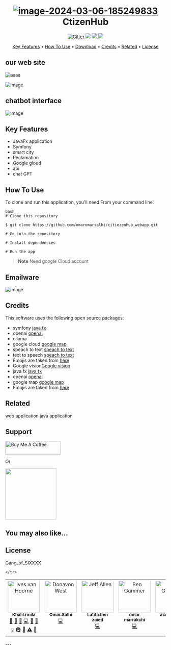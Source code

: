 
<h1 align="center">
  <br>
  <a href='https://postimg.cc/rz46fVNJ' target='_blank'><img src='https://i.postimg.cc/rz46fVNJ/image-2024-03-06-185249833.png' border='0' alt='image-2024-03-06-185249833'/></a>
  <br>
  CtizenHub
  <br>
</h1>

<p align="center">
  <a href="https://badge.fury.io/js/electron-markdownify">
    <img src="https://badge.fury.io/js/electron-markdownify.svg"
         alt="Gitter">
  </a>
  <a href="https://gitter.im/amitmerchant1990/electron-markdownify"><img src="https://badges.gitter.im/amitmerchant1990/electron-markdownify.svg"></a>
  <a href="https://saythanks.io/to/bullredeyes@gmail.com">
      <img src="https://img.shields.io/badge/SayThanks.io-%E2%98%BC-1EAEDB.svg">
  </a>
  <a href="https://www.paypal.me/AmitMerchant">
    <img src="https://img.shields.io/badge/$-donate-ff69b4.svg?maxAge=2592000&amp;style=flat">
  </a>
</p>

<p align="center">
  <a href="#key-features">Key Features</a> •
  <a href="#how-to-use">How To Use</a> •
  <a href="#download">Download</a> •
  <a href="#credits">Credits</a> •
  <a href="#related">Related</a> •
  <a href="#license">License</a>
</p>

## our web site 
![aaaa](https://github.com/omaromarsalhi/citiezenHub_webapp/assets/100521806/32b0114c-8657-43d1-b031-f8d3281e42e5)


![image](https://github.com/omaromarsalhi/citiezenHub_webapp/assets/100521806/e9ec0193-d2d9-447a-b182-6617f7cae893)


 ## chatbot interface 

![image](https://github.com/omaromarsalhi/citiezenHub_webapp/assets/100521806/e16014b2-0382-4a21-b856-54835d2fa5ee)


## Key Features
*  JavaFx application
*  Symfony
*  smart city
*  Reclamation
*  Google gloud
*  api
*  chat GPT
  
## How To Use

To clone and run this application, you'll need  From your command line:

```
bash
# Clone this repository

$ git clone https://github.com/omaromarsalhi/citiezenHub_webapp.git

# Go into the repository

# Install dependencies

# Run the app

```

> **Note**
Need google Cloud account 

## Emailware

![image](https://github.com/omaromarsalhi/citiezenHub_webapp/assets/100521806/b1e0d425-7760-418a-be38-4b44a489268b)

## Credits

This software uses the following open source packages:

- symfony [java fx]([https://nodejs.org/](https://openjfx.io))
- openai [openai]([https://github.com/chjj/marked](https://platform.openai.com/docs/overview))
- ollama 
- google cloud  [google map]([http://showdownjs.github.io/showdown/](https://console.cloud.google.com/apis/library/maps-backend.googleapis.com?hl=en&project=citizenhub-416011))
- speach to text [speach to text]([http://codemirror.net/](https://cloud.google.com/speech-to-text/?hl=en))
- text to speech [speach to text]([http://codemirror.net/](https://cloud.google.com/speech-to-text/?hl=en))
- Emojis are taken from [here](https://github.com/arvida/emoji-cheat-sheet.com)
- Google vision[Google vision]([http://electron.atom.io/](https://console.cloud.google.com/apis/library/vision.googleapis.com?project=citizenhub-416011))
- java fx [java fx]([https://nodejs.org/](https://openjfx.io))
- openai [openai]([https://github.com/chjj/marked](https://platform.openai.com/docs/overview))
- google map [google map]([http://showdownjs.github.io/showdown/](https://console.cloud.google.com/apis/library/maps-backend.googleapis.com?hl=en&project=citizenhub-416011))
- Emojis are taken from [here](https://github.com/arvida/emoji-cheat-sheet.com)

  
## Related
web application
java application
## Support

<a href="https://www.buymeacoffee.com/5Zn8Xh3l9" target="_blank"><img src="https://www.buymeacoffee.com/assets/img/custom_images/purple_img.png" alt="Buy Me A Coffee" style="height: 41px !important;width: 174px !important;box-shadow: 0px 3px 2px 0px rgba(190, 190, 190, 0.5) !important;-webkit-box-shadow: 0px 3px 2px 0px rgba(190, 190, 190, 0.5) !important;" ></a>

<p>Or</p> 

<a href="[https://www.patreon.com/amitmerchant](https://www.buymeacoffee.com/gamerkhaliv)">
	<img src="https://c5.patreon.com/external/logo/become_a_patron_button@2x.png" width="160">
</a>

## You may also like...


## License

Gang_of_SIXXXX

<table>
  <tbody>
    <tr>
      <td align="center" valign="top" width="14.28%"><a href="http://ivesvh.com"><img src="https://avatars0.githubusercontent.com/u/587016?v=3?s=100" width="100px;" alt="Ives van Hoorne"/><br /><sub><b>Khalil rmila</b></sub></a><br /><a href="#question-CompuIves" title="Answering Questions">💬</a> <a href="#blog-CompuIves" title="Blogposts">📝</a> <a href="https://github.com/codesandbox/codesandbox-client/issues?q=author%3ACompuIves" title="Bug reports">🐛</a> <a href="https://github.com/codesandbox/codesandbox-client/commits?author=CompuIves" title="Code">💻</a> <a href="#design-CompuIves" title="Design">🎨</a> <a href="https://github.com/codesandbox/codesandbox-client/commits?author=CompuIves" title="Documentation">📖</a> <a href="#example-CompuIves" title="Examples">💡</a> <a href="#infra-CompuIves" title="Infrastructure (Hosting, Build-Tools, etc)">🚇</a> <a href="https://github.com/codesandbox/codesandbox-client/pulls?q=is%3Apr+reviewed-by%3ACompuIves" title="Reviewed Pull Requests">👀</a> <a href="https://github.com/codesandbox/codesandbox-client/commits?author=CompuIves" title="Tests">⚠️</a> <a href="#tool-CompuIves" title="Tools">🔧</a></td>
      <td align="center" valign="top" width="14.28%"><a href="http://donavon.com"><img src="https://avatars0.githubusercontent.com/u/887639?v=3?s=100" width="100px;" alt="Donavon West"/><br /><sub><b>Omar Salhi</b></sub></a><br /><a href="https://github.com/codesandbox/codesandbox-client/commits?author=donavon" title="Code">💻</a></td>
      <td align="center" valign="top" width="14.28%"><a href="http://www.jeffallen.io/"><img src="https://avatars0.githubusercontent.com/u/5266810?v=3?s=100" width="100px;" alt="Jeff Allen"/><br /><sub><b>Latifa ben zaied</b></sub></a><br /><a href="https://github.com/codesandbox/codesandbox-client/commits?author=vueu" title="Code">💻</a></td>
      <td align="center" valign="top" width="14.28%"><a href="https://github.com/bengummer"><img src="https://avatars0.githubusercontent.com/u/1089897?v=3?s=100" width="100px;" alt="Ben Gummer"/><br /><sub><b>omar marrakchi</b></sub></a><br /><a href="https://github.com/codesandbox/codesandbox-client/commits?author=bengummer" title="Code">💻</a></td>
      <td align="center" valign="top" width="14.28%"><a href="http://twitter.com/faceyspacey"><img src="https://avatars3.githubusercontent.com/u/154732?v=3?s=100" width="100px;" alt="James Gillmore"/><br /><sub><b>aziz gamty</b></sub></a><br /><a href="https://github.com/codesandbox/codesandbox-client/commits?author=faceyspacey" title="Code">💻</a> <a href="https://github.com/codesandbox/codesandbox-client/issues?q=author%3Afaceyspacey" title="Bug reports">🐛</a></td>
	    
    </tr>

  </tbody>
</table>
---


